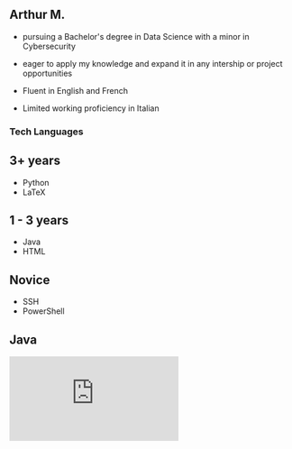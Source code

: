 ## Arthur M. 
- pursuing a Bachelor's degree in Data Science with a minor in Cybersecurity
- eager to apply my knowledge and expand it in any intership or project opportunities

- Fluent in English and French
- Limited working proficiency in Italian

### Tech Languages

## 3+ years

- Python
- LaTeX

## 1 - 3 years

- Java
- HTML

## Novice
- SSH
- PowerShell

## Java

<div>
    <iframe src="https://tryhackme.com/api/v2/badges/public-profile?userPublicId=4252370" style='border:none;'></iframe>
</div>


<!--
**ArMa0704/ArMa0704** is a ✨ _special_ ✨ repository because its `README.md` (this file) appears on your GitHub profile.

Here are some ideas to get you started:

- 🔭 I’m currently working on ...
- 🌱 I’m currently learning ...
- 👯 I’m looking to collaborate on ...
- 🤔 I’m looking for help with ...
- 💬 Ask me about ...
- 📫 How to reach me: ...
- 😄 Pronouns: ...
- ⚡ Fun fact: ...
-->
